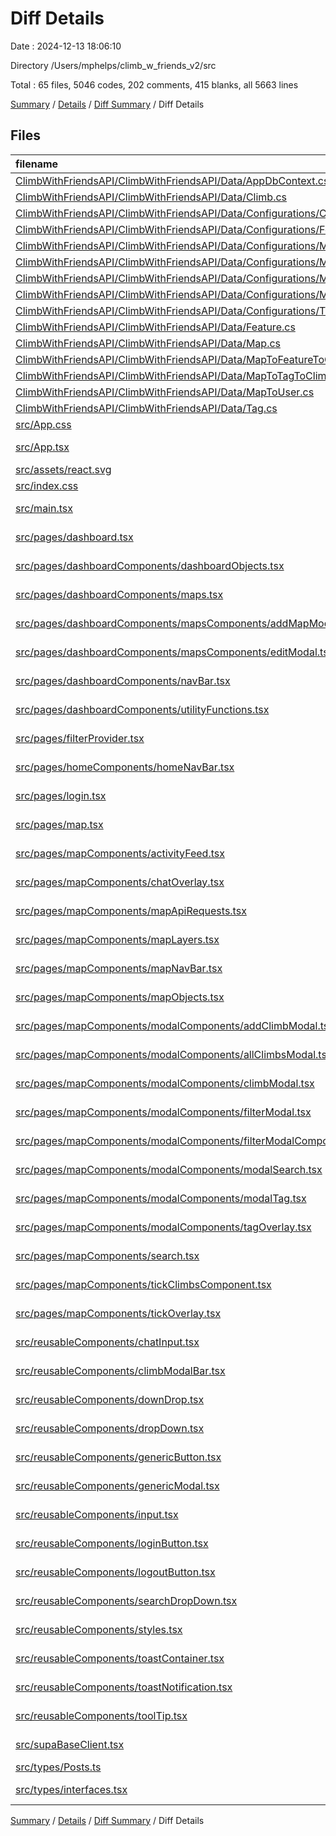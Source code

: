 # Diff Details

Date : 2024-12-13 18:06:10

Directory /Users/mphelps/climb_w_friends_v2/src

Total : 65 files,  5046 codes, 202 comments, 415 blanks, all 5663 lines

[Summary](results.md) / [Details](details.md) / [Diff Summary](diff.md) / Diff Details

## Files
| filename | language | code | comment | blank | total |
| :--- | :--- | ---: | ---: | ---: | ---: |
| [ClimbWithFriendsAPI/ClimbWithFriendsAPI/Data/AppDbContext.cs](/ClimbWithFriendsAPI/ClimbWithFriendsAPI/Data/AppDbContext.cs) | C# | -41 | -5 | -10 | -56 |
| [ClimbWithFriendsAPI/ClimbWithFriendsAPI/Data/Climb.cs](/ClimbWithFriendsAPI/ClimbWithFriendsAPI/Data/Climb.cs) | C# | -70 | 0 | -8 | -78 |
| [ClimbWithFriendsAPI/ClimbWithFriendsAPI/Data/Configurations/ClimbConfiguration.cs](/ClimbWithFriendsAPI/ClimbWithFriendsAPI/Data/Configurations/ClimbConfiguration.cs) | C# | -52 | -3 | -8 | -63 |
| [ClimbWithFriendsAPI/ClimbWithFriendsAPI/Data/Configurations/FeatureConfiguration.cs](/ClimbWithFriendsAPI/ClimbWithFriendsAPI/Data/Configurations/FeatureConfiguration.cs) | C# | -97 | -1 | -6 | -104 |
| [ClimbWithFriendsAPI/ClimbWithFriendsAPI/Data/Configurations/MapConfiguration.cs](/ClimbWithFriendsAPI/ClimbWithFriendsAPI/Data/Configurations/MapConfiguration.cs) | C# | -57 | -1 | -5 | -63 |
| [ClimbWithFriendsAPI/ClimbWithFriendsAPI/Data/Configurations/MapToFeatureToClimbConfiguration.cs](/ClimbWithFriendsAPI/ClimbWithFriendsAPI/Data/Configurations/MapToFeatureToClimbConfiguration.cs) | C# | -29 | -2 | -5 | -36 |
| [ClimbWithFriendsAPI/ClimbWithFriendsAPI/Data/Configurations/MapToTagToClimbConfiguration.cs](/ClimbWithFriendsAPI/ClimbWithFriendsAPI/Data/Configurations/MapToTagToClimbConfiguration.cs) | C# | -29 | -16 | -11 | -56 |
| [ClimbWithFriendsAPI/ClimbWithFriendsAPI/Data/Configurations/MapToUserConfiguration.cs](/ClimbWithFriendsAPI/ClimbWithFriendsAPI/Data/Configurations/MapToUserConfiguration.cs) | C# | -27 | -16 | -9 | -52 |
| [ClimbWithFriendsAPI/ClimbWithFriendsAPI/Data/Configurations/TagConfiguration.cs](/ClimbWithFriendsAPI/ClimbWithFriendsAPI/Data/Configurations/TagConfiguration.cs) | C# | -57 | -1 | -9 | -67 |
| [ClimbWithFriendsAPI/ClimbWithFriendsAPI/Data/Feature.cs](/ClimbWithFriendsAPI/ClimbWithFriendsAPI/Data/Feature.cs) | C# | -39 | -4 | -12 | -55 |
| [ClimbWithFriendsAPI/ClimbWithFriendsAPI/Data/Map.cs](/ClimbWithFriendsAPI/ClimbWithFriendsAPI/Data/Map.cs) | C# | -15 | 0 | -3 | -18 |
| [ClimbWithFriendsAPI/ClimbWithFriendsAPI/Data/MapToFeatureToClimb.cs](/ClimbWithFriendsAPI/ClimbWithFriendsAPI/Data/MapToFeatureToClimb.cs) | C# | -12 | -1 | -4 | -17 |
| [ClimbWithFriendsAPI/ClimbWithFriendsAPI/Data/MapToTagToClimb.cs](/ClimbWithFriendsAPI/ClimbWithFriendsAPI/Data/MapToTagToClimb.cs) | C# | -12 | -1 | -4 | -17 |
| [ClimbWithFriendsAPI/ClimbWithFriendsAPI/Data/MapToUser.cs](/ClimbWithFriendsAPI/ClimbWithFriendsAPI/Data/MapToUser.cs) | C# | -11 | -1 | -3 | -15 |
| [ClimbWithFriendsAPI/ClimbWithFriendsAPI/Data/Tag.cs](/ClimbWithFriendsAPI/ClimbWithFriendsAPI/Data/Tag.cs) | C# | -16 | -1 | -7 | -24 |
| [src/App.css](/src/App.css) | CSS | 37 | 0 | 6 | 43 |
| [src/App.tsx](/src/App.tsx) | TypeScript JSX | 11 | 32 | 3 | 46 |
| [src/assets/react.svg](/src/assets/react.svg) | XML | 1 | 0 | 0 | 1 |
| [src/index.css](/src/index.css) | CSS | 64 | 0 | 9 | 73 |
| [src/main.tsx](/src/main.tsx) | TypeScript JSX | 29 | 2 | 3 | 34 |
| [src/pages/dashboard.tsx](/src/pages/dashboard.tsx) | TypeScript JSX | 26 | 0 | 4 | 30 |
| [src/pages/dashboardComponents/dashboardObjects.tsx](/src/pages/dashboardComponents/dashboardObjects.tsx) | TypeScript JSX | 377 | 0 | 2 | 379 |
| [src/pages/dashboardComponents/maps.tsx](/src/pages/dashboardComponents/maps.tsx) | TypeScript JSX | 231 | 13 | 26 | 270 |
| [src/pages/dashboardComponents/mapsComponents/addMapModal.tsx](/src/pages/dashboardComponents/mapsComponents/addMapModal.tsx) | TypeScript JSX | 113 | 1 | 10 | 124 |
| [src/pages/dashboardComponents/mapsComponents/editModal.tsx](/src/pages/dashboardComponents/mapsComponents/editModal.tsx) | TypeScript JSX | 286 | 0 | 20 | 306 |
| [src/pages/dashboardComponents/navBar.tsx](/src/pages/dashboardComponents/navBar.tsx) | TypeScript JSX | 57 | 0 | 6 | 63 |
| [src/pages/dashboardComponents/utilityFunctions.tsx](/src/pages/dashboardComponents/utilityFunctions.tsx) | TypeScript JSX | 166 | 14 | 22 | 202 |
| [src/pages/filterProvider.tsx](/src/pages/filterProvider.tsx) | TypeScript JSX | 28 | 0 | 7 | 35 |
| [src/pages/homeComponents/homeNavBar.tsx](/src/pages/homeComponents/homeNavBar.tsx) | TypeScript JSX | 40 | 0 | 4 | 44 |
| [src/pages/login.tsx](/src/pages/login.tsx) | TypeScript JSX | 97 | 22 | 9 | 128 |
| [src/pages/map.tsx](/src/pages/map.tsx) | TypeScript JSX | 245 | 22 | 38 | 305 |
| [src/pages/mapComponents/activityFeed.tsx](/src/pages/mapComponents/activityFeed.tsx) | TypeScript JSX | 62 | 1 | 9 | 72 |
| [src/pages/mapComponents/chatOverlay.tsx](/src/pages/mapComponents/chatOverlay.tsx) | TypeScript JSX | 89 | 1 | 9 | 99 |
| [src/pages/mapComponents/mapApiRequests.tsx](/src/pages/mapComponents/mapApiRequests.tsx) | TypeScript JSX | 125 | 5 | 16 | 146 |
| [src/pages/mapComponents/mapLayers.tsx](/src/pages/mapComponents/mapLayers.tsx) | TypeScript JSX | 245 | 112 | 23 | 380 |
| [src/pages/mapComponents/mapNavBar.tsx](/src/pages/mapComponents/mapNavBar.tsx) | TypeScript JSX | 95 | 0 | 3 | 98 |
| [src/pages/mapComponents/mapObjects.tsx](/src/pages/mapComponents/mapObjects.tsx) | TypeScript JSX | 462 | 0 | 13 | 475 |
| [src/pages/mapComponents/modalComponents/addClimbModal.tsx](/src/pages/mapComponents/modalComponents/addClimbModal.tsx) | TypeScript JSX | 286 | 1 | 30 | 317 |
| [src/pages/mapComponents/modalComponents/allClimbsModal.tsx](/src/pages/mapComponents/modalComponents/allClimbsModal.tsx) | TypeScript JSX | 35 | 0 | 4 | 39 |
| [src/pages/mapComponents/modalComponents/climbModal.tsx](/src/pages/mapComponents/modalComponents/climbModal.tsx) | TypeScript JSX | 252 | 2 | 30 | 284 |
| [src/pages/mapComponents/modalComponents/filterModal.tsx](/src/pages/mapComponents/modalComponents/filterModal.tsx) | TypeScript JSX | 273 | 4 | 25 | 302 |
| [src/pages/mapComponents/modalComponents/filterModalComponents.tsx/GradeDropDowns.tsx](/src/pages/mapComponents/modalComponents/filterModalComponents.tsx/GradeDropDowns.tsx) | TypeScript JSX | 70 | 0 | 6 | 76 |
| [src/pages/mapComponents/modalComponents/modalSearch.tsx](/src/pages/mapComponents/modalComponents/modalSearch.tsx) | TypeScript JSX | 82 | 1 | 12 | 95 |
| [src/pages/mapComponents/modalComponents/modalTag.tsx](/src/pages/mapComponents/modalComponents/modalTag.tsx) | TypeScript JSX | 151 | 5 | 15 | 171 |
| [src/pages/mapComponents/modalComponents/tagOverlay.tsx](/src/pages/mapComponents/modalComponents/tagOverlay.tsx) | TypeScript JSX | 16 | 0 | 2 | 18 |
| [src/pages/mapComponents/search.tsx](/src/pages/mapComponents/search.tsx) | TypeScript JSX | 51 | 5 | 2 | 58 |
| [src/pages/mapComponents/tickClimbsComponent.tsx](/src/pages/mapComponents/tickClimbsComponent.tsx) | TypeScript JSX | 46 | 1 | 4 | 51 |
| [src/pages/mapComponents/tickOverlay.tsx](/src/pages/mapComponents/tickOverlay.tsx) | TypeScript JSX | 108 | 0 | 11 | 119 |
| [src/reusableComponents/chatInput.tsx](/src/reusableComponents/chatInput.tsx) | TypeScript JSX | 34 | 0 | 4 | 38 |
| [src/reusableComponents/climbModalBar.tsx](/src/reusableComponents/climbModalBar.tsx) | TypeScript JSX | 257 | 3 | 18 | 278 |
| [src/reusableComponents/downDrop.tsx](/src/reusableComponents/downDrop.tsx) | TypeScript JSX | 51 | 0 | 2 | 53 |
| [src/reusableComponents/dropDown.tsx](/src/reusableComponents/dropDown.tsx) | TypeScript JSX | 91 | 0 | 9 | 100 |
| [src/reusableComponents/genericButton.tsx](/src/reusableComponents/genericButton.tsx) | TypeScript JSX | 26 | 0 | 1 | 27 |
| [src/reusableComponents/genericModal.tsx](/src/reusableComponents/genericModal.tsx) | TypeScript JSX | 48 | 2 | 5 | 55 |
| [src/reusableComponents/input.tsx](/src/reusableComponents/input.tsx) | TypeScript JSX | 45 | 0 | 8 | 53 |
| [src/reusableComponents/loginButton.tsx](/src/reusableComponents/loginButton.tsx) | TypeScript JSX | 18 | 0 | 4 | 22 |
| [src/reusableComponents/logoutButton.tsx](/src/reusableComponents/logoutButton.tsx) | TypeScript JSX | 22 | 0 | 4 | 26 |
| [src/reusableComponents/searchDropDown.tsx](/src/reusableComponents/searchDropDown.tsx) | TypeScript JSX | 50 | 0 | 6 | 56 |
| [src/reusableComponents/styles.tsx](/src/reusableComponents/styles.tsx) | TypeScript JSX | 367 | 0 | 24 | 391 |
| [src/reusableComponents/toastContainer.tsx](/src/reusableComponents/toastContainer.tsx) | TypeScript JSX | 53 | 0 | 8 | 61 |
| [src/reusableComponents/toastNotification.tsx](/src/reusableComponents/toastNotification.tsx) | TypeScript JSX | 98 | 3 | 9 | 110 |
| [src/reusableComponents/toolTip.tsx](/src/reusableComponents/toolTip.tsx) | TypeScript JSX | 65 | 2 | 6 | 73 |
| [src/supaBaseClient.tsx](/src/supaBaseClient.tsx) | TypeScript JSX | 45 | 1 | 12 | 58 |
| [src/types/Posts.ts](/src/types/Posts.ts) | TypeScript | 5 | 0 | 1 | 6 |
| [src/types/interfaces.tsx](/src/types/interfaces.tsx) | TypeScript JSX | 79 | 0 | 15 | 94 |

[Summary](results.md) / [Details](details.md) / [Diff Summary](diff.md) / Diff Details